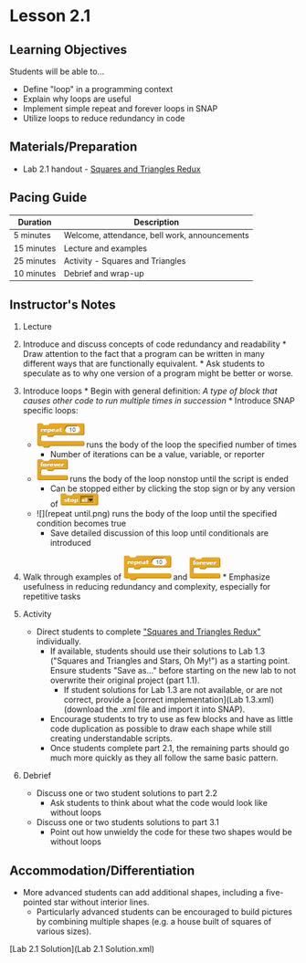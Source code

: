 # Lesson 2.1

## Learning Objectives
Students will be able to...
* Define "loop" in a programming context
* Explain why loops are useful
* Implement simple repeat and forever loops in SNAP
* Utilize loops to reduce redundancy in code

## Materials/Preparation
* Lab 2.1 handout - [Squares and Triangles Redux](lab_21.md)

## Pacing Guide
| Duration   | Description                                   |
|--|--|
| 5 minutes  | Welcome, attendance, bell work, announcements |
| 15 minutes | Lecture and examples                          |
| 25 minutes | Activity - Squares and Triangles              |
| 10 minutes | Debrief and wrap-up                           |

## Instructor's Notes
1. Lecture
  1. Introduce and discuss concepts of code redundancy and readability
    * Draw attention to the fact that a program can be written in many different ways that are functionally equivalent.
    * Ask students to speculate as to why one version of a program might be better or worse.
  2. Introduce loops
    * Begin with general definition: _A type of block that causes other code to run multiple times in succession_
    * Introduce SNAP specific loops:
        * ![](repeat.png) runs the body of the loop the specified number of times
            * Number of iterations can be a value, variable, or reporter
        * ![](forever.png) runs the body of the loop nonstop until the script is ended 
            * Can be stopped either by clicking the stop sign or by any version of ![](stop.png)
        * ![](repeat until.png) runs the body of the loop until the specified condition becomes true
            * Save detailed discussion of this loop until conditionals are introduced
  3. Walk through examples of ![](repeat.png) and ![](forever.png)
    * Emphasize usefulness in reducing redundancy and complexity, especially for repetitive tasks
    
2. Activity
    * Direct students to complete ["Squares and Triangles Redux"](lab_21.md) individually.  
        * If available, students should use their solutions to Lab 1.3 ("Squares and Triangles and Stars, Oh My!") as a starting point.  Ensure students "Save as..." before starting on the new lab to not overwrite their original project (part 1.1).
          * If student solutions for Lab 1.3 are not available, or are not correct, provide a [correct implementation](Lab 1.3.xml) (download the .xml file and import it into SNAP).
        * Encourage students to try to use as few blocks and have as little code duplication as possible to draw each shape while still creating understandable scripts.
        * Once students complete part 2.1, the remaining parts should go much more quickly as they all follow the same basic pattern.
        
3. Debrief
    * Discuss one or two student solutions to part 2.2
        * Ask students to think about what the code would look like without loops
    * Discuss one or two students solutions to part 3.1
        * Point out how unwieldy the code for these two shapes would be without loops


## Accommodation/Differentiation
  * More advanced students can add additional shapes, including a five-pointed star without interior lines.  
    *  Particularly advanced students can be encouraged to build pictures by combining multiple shapes (e.g. a house built of squares of various sizes).
 
[Lab 2.1 Solution](Lab 2.1 Solution.xml)